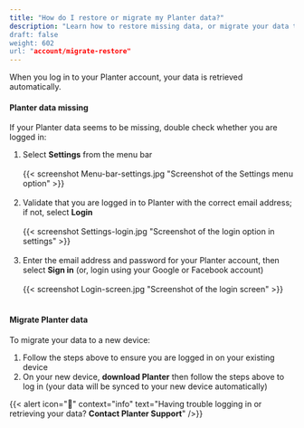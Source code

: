 ```yaml
---
title: "How do I restore or migrate my Planter data?"
description: "Learn how to restore missing data, or migrate your data to a new device
draft: false
weight: 602
url: "account/migrate-restore"
---
```


When you log in to your Planter account, your data is retrieved automatically.

#### Planter data missing
If your Planter data seems to be missing, double check whether you are logged in:
1. Select **Settings** from the menu bar<br /><br />
{{< screenshot Menu-bar-settings.jpg "Screenshot of the Settings menu option" >}}<br /><br />
2. Validate that you are logged in to Planter with the correct email address; if not, select **Login**<br /><br />
{{< screenshot Settings-login.jpg "Screenshot of the login option in settings" >}}<br /><br />
3. Enter the email address and password for your Planter account, then select **Sign in** (or, login using your Google or Facebook account)
<br /><br />
{{< screenshot Login-screen.jpg "Screenshot of the login screen" >}}<br /><br />

#### Migrate Planter data
To migrate your data to a new device:
1. Follow the steps above to ensure you are logged in on your existing device
2. On your new device, **download Planter** then follow the steps above to log in (your data will be synced to your new device automatically)

{{< alert icon="🍓" context="info" text="Having trouble logging in or retrieving your data? **Contact Planter Support**" />}}

